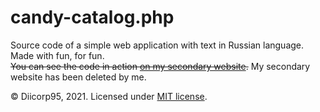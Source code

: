 # candy-catalog.php
Source code of a simple web application with text in Russian language. Made with fun, for fun.<br>
~~You can see the code in action [on my secondary website](http://dirbeer203.c1.biz/candy-catalog).~~ My secondary website has been deleted by me.

:copyright: Diicorp95, 2021. Licensed under [MIT license](https://diicorp95.mit-license.org).
